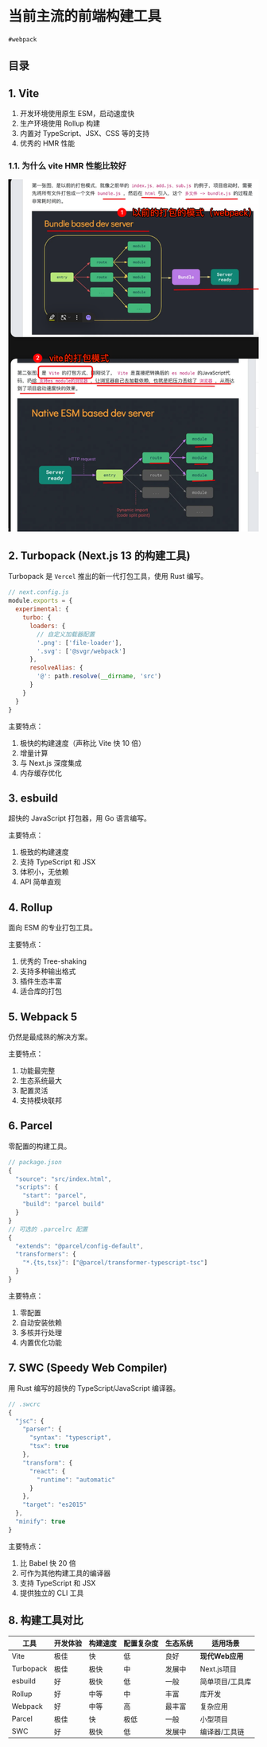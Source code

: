 
# 当前主流的前端构建工具

`#webpack` 


## 目录
<!-- toc -->
 ## 1. Vite 

1. 开发环境使用原生 ESM，启动速度快
2. 生产环境使用 Rollup 构建
3. 内置对 TypeScript、JSX、CSS 等的支持
4. 优秀的 HMR 性能

### 1.1. 为什么 vite HMR 性能比较好

![图片&文件](./files/20241101-33.png)

## 2. Turbopack (Next.js 13 的构建工具)

Turbopack 是 `Vercel` 推出的新一代打包工具，使用 Rust 编写。

```javascript
// next.config.js
module.exports = {
  experimental: {
    turbo: {
      loaders: {
        // 自定义加载器配置
        '.png': ['file-loader'],
        '.svg': ['@svgr/webpack']
      },
      resolveAlias: {
        '@': path.resolve(__dirname, 'src')
      }
    }
  }
}
```

主要特点：

1. 极快的构建速度（声称比 Vite 快 10 倍）
2. 增量计算
3. 与 Next.js 深度集成
4. 内存缓存优化

## 3. esbuild

超快的 JavaScript 打包器，用 Go 语言编写。

主要特点：
1. 极致的构建速度
2. 支持 TypeScript 和 JSX
3. 体积小，无依赖
4. API 简单直观

## 4. Rollup

面向 ESM 的专业打包工具。

主要特点：
1. 优秀的 Tree-shaking
2. 支持多种输出格式
3. 插件生态丰富
4. 适合库的打包

## 5. Webpack 5

仍然是最成熟的解决方案。

主要特点：
1. 功能最完整
2. 生态系统最大
3. 配置灵活
4. 支持模块联邦

## 6. Parcel

零配置的构建工具。

```javascript
// package.json
{
  "source": "src/index.html",
  "scripts": {
    "start": "parcel",
    "build": "parcel build"
  }
}
// 可选的 .parcelrc 配置
{
  "extends": "@parcel/config-default",
  "transformers": {
    "*.{ts,tsx}": ["@parcel/transformer-typescript-tsc"]
  }
}
```

主要特点：
1. 零配置
2. 自动安装依赖
3. 多核并行处理
4. 内置优化功能

## 7. SWC (Speedy Web Compiler)

用 Rust 编写的超快的 TypeScript/JavaScript 编译器。

```javascript
// .swcrc
{
  "jsc": {
    "parser": {
      "syntax": "typescript",
      "tsx": true
    },
    "transform": {
      "react": {
        "runtime": "automatic"
      }
    },
    "target": "es2015"
  },
  "minify": true
}
```

主要特点：
1. 比 Babel 快 20 倍
2. 可作为其他构建工具的编译器
3. 支持 TypeScript 和 JSX
4. 提供独立的 CLI 工具

## 8. 构建工具对比

| 工具        | 开发体验 | 构建速度 | 配置复杂度 | 生态系统 | 适用场景        |
| --------- | ---- | ---- | ----- | ---- | ----------- |
| Vite      | 极佳   | 快    | 低     | 良好   | **现代Web应用** |
| Turbopack | 极佳   | 极快   | 中     | 发展中  | Next.js项目   |
| esbuild   | 好    | 极快   | 低     | 一般   | 简单项目/工具库    |
| Rollup    | 好    | 中等   | 中     | 丰富   | 库开发         |
| Webpack   | 好    | 中等   | 高     | 最丰富  | 复杂应用        |
| Parcel    | 极佳   | 快    | 极低    | 一般   | 小型项目        |
| SWC       | 好    | 极快   | 低     | 发展中  | 编译器/工具链     |

